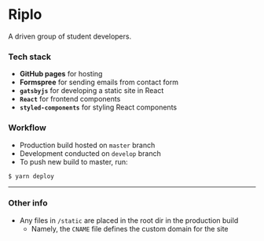 # Riplo

A driven group of student developers.

### Tech stack

* **GitHub pages** for hosting
* **Formspree** for sending emails from contact form
* **`gatsbyjs`** for developing a static site in React
* **`React`** for frontend components
* **`styled-components`** for styling React components

### Workflow

* Production build hosted on `master` branch
* Development conducted on `develop` branch
* To push new build to master, run:

```
$ yarn deploy
```

----------------------------------------

### Other info

* Any files in `/static` are placed in the root dir in the production build
  * Namely, the `CNAME` file defines the custom domain for the site
